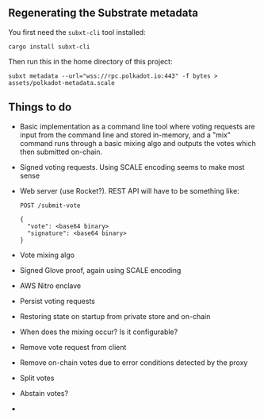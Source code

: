 ## Regenerating the Substrate metadata

You first need the `subxt-cli` tool installed:

```shell
cargo install subxt-cli
```

Then run this in the home directory of this project:

```shell
subxt metadata --url="wss://rpc.polkadot.io:443" -f bytes > assets/polkadot-metadata.scale
```

## Things to do

* Basic implementation as a command line tool where voting requests are input from the command line and stored in-memory,
  and a "mix" command runs through a basic mixing algo and outputs the votes which then submitted on-chain.
* Signed voting requests. Using SCALE encoding seems to make most sense 
* Web server (use Rocket?). REST API will have to be something like:
  
   ```
   POST /submit-vote
   
   {
     "vote": <base64 binary>
     "signature": <base64 binary>
   }
   ```
  
* Vote mixing algo
* Signed Glove proof, again using SCALE encoding
* AWS Nitro enclave
* Persist voting requests
* Restoring state on startup from private store and on-chain
* When does the mixing occur? Is it configurable?
* Remove vote request from client
* Remove on-chain votes due to error conditions detected by the proxy
* Split votes
* Abstain votes?
* 
